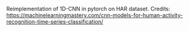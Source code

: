 Reimplementation of 1D-CNN in pytorch on HAR dataset.
Credits: https://machinelearningmastery.com/cnn-models-for-human-activity-recognition-time-series-classification/

